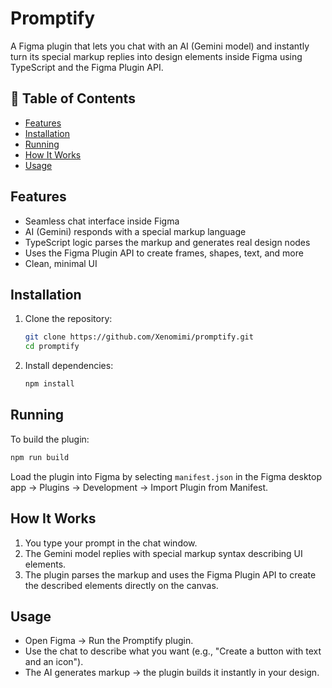 # Promptify

A Figma plugin that lets you chat with an AI (Gemini model) and instantly turn its special markup replies into design elements inside Figma using TypeScript and the Figma Plugin API.

## 🚀 Table of Contents
- [Features](#features)
- [Installation](#installation)
- [Running](#running)
- [How It Works](#how-it-works)
- [Usage](#usage)
## Features

- Seamless chat interface inside Figma
- AI (Gemini) responds with a special markup language
- TypeScript logic parses the markup and generates real design nodes
- Uses the Figma Plugin API to create frames, shapes, text, and more
- Clean, minimal UI


## Installation

1. Clone the repository:
   ```bash
   git clone https://github.com/Xenomimi/promptify.git
   cd promptify
   ```
2. Install dependencies:
   ```bash
   npm install
   ```

## Running

To build the plugin:

```bash
npm run build
```

Load the plugin into Figma by selecting `manifest.json` in the Figma desktop app → Plugins → Development → Import Plugin from Manifest.

## How It Works

1. You type your prompt in the chat window.
2. The Gemini model replies with special markup syntax describing UI elements.
3. The plugin parses the markup and uses the Figma Plugin API to create the described elements directly on the canvas.

## Usage

- Open Figma → Run the Promptify plugin.
- Use the chat to describe what you want (e.g., "Create a button with text and an icon").
- The AI generates markup → the plugin builds it instantly in your design.

